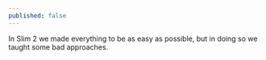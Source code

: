 ```yaml
---
published: false
---
```


In Slim 2 we made everything to be as easy as possible, but in doing so we taught some bad approaches.
